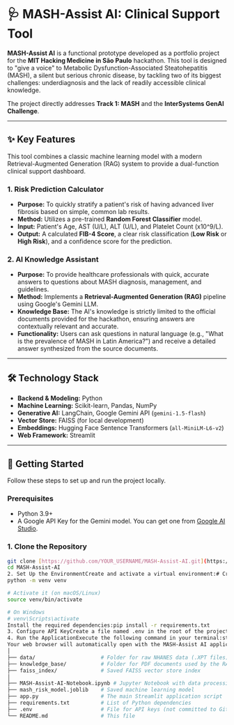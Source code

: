 # 🩺 MASH-Assist AI: Clinical Support Tool

**MASH-Assist AI** is a functional prototype developed as a portfolio project for the **MIT Hacking Medicine in São Paulo** hackathon. This tool is designed to "give a voice" to Metabolic Dysfunction-Associated Steatohepatitis (MASH), a silent but serious chronic disease, by tackling two of its biggest challenges: underdiagnosis and the lack of readily accessible clinical knowledge.

The project directly addresses **Track 1: MASH** and the **InterSystems GenAI Challenge**.

---

## ✨ Key Features

This tool combines a classic machine learning model with a modern Retrieval-Augmented Generation (RAG) system to provide a dual-function clinical support dashboard.

### 1. Risk Prediction Calculator
-   **Purpose:** To quickly stratify a patient's risk of having advanced liver fibrosis based on simple, common lab results.
-   **Method:** Utilizes a pre-trained **Random Forest Classifier** model.
-   **Input:** Patient's Age, AST (U/L), ALT (U/L), and Platelet Count (x10^9/L).
-   **Output:** A calculated **FIB-4 Score**, a clear risk classification (**Low Risk** or **High Risk**), and a confidence score for the prediction.

### 2. AI Knowledge Assistant
-   **Purpose:** To provide healthcare professionals with quick, accurate answers to questions about MASH diagnosis, management, and guidelines.
-   **Method:** Implements a **Retrieval-Augmented Generation (RAG)** pipeline using Google's Gemini LLM.
-   **Knowledge Base:** The AI's knowledge is strictly limited to the official documents provided for the hackathon, ensuring answers are contextually relevant and accurate.
-   **Functionality:** Users can ask questions in natural language (e.g., "What is the prevalence of MASH in Latin America?") and receive a detailed answer synthesized from the source documents.

---

## 🛠️ Technology Stack

-   **Backend & Modeling:** Python
-   **Machine Learning:** Scikit-learn, Pandas, NumPy
-   **Generative AI:** LangChain, Google Gemini API (`gemini-1.5-flash`)
-   **Vector Store:** FAISS (for local development)
-   **Embeddings:** Hugging Face Sentence Transformers (`all-MiniLM-L6-v2`)
-   **Web Framework:** Streamlit

---

## 🚀 Getting Started

Follow these steps to set up and run the project locally.

### Prerequisites

-   Python 3.9+
-   A Google API Key for the Gemini model. You can get one from [Google AI Studio](https://aistudio.google.com/).

### 1. Clone the Repository

```bash
git clone [https://github.com/YOUR_USERNAME/MASH-Assist-AI.git](https://github.com/YOUR_USERNAME/MASH-Assist-AI.git)
cd MASH-Assist-AI
2. Set Up the EnvironmentCreate and activate a virtual environment:# Create the environment
python -m venv venv

# Activate it (on macOS/Linux)
source venv/bin/activate

# On Windows
# venv\Scripts\activate
Install the required dependencies:pip install -r requirements.txt
3. Configure API KeyCreate a file named .env in the root of the project directory and add your Google API key to it:GOOGLE_API_KEY=YOUR_API_KEY_HERE
4. Run the ApplicationExecute the following command in your terminal:streamlit run app.py
Your web browser will automatically open with the MASH-Assist AI application running.📂 Project StructureMASH-Assist-AI/
│
├── data/                     # Folder for raw NHANES data (.XPT files)
├── knowledge_base/           # Folder for PDF documents used by the RAG system
├── faiss_index/              # Saved FAISS vector store index
│
├── MASH-Assist-AI-Notebook.ipynb # Jupyter Notebook with data processing and model training
├── mash_risk_model.joblib    # Saved machine learning model
├── app.py                    # The main Streamlit application script
├── requirements.txt          # List of Python dependencies
├── .env                      # File for API keys (not committed to Git)
└── README.md                 # This file
